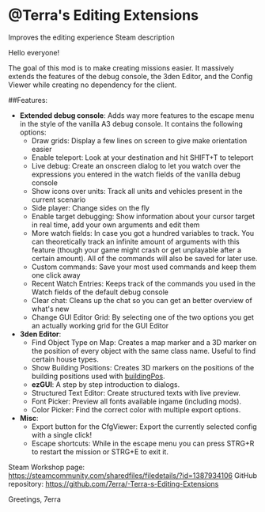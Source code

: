 # @Terra's Editing Extensions
Improves the editing experience
Steam description

Hello everyone!

The goal of this mod is to make creating missions easier. It massively extends the features of the debug console, the 3den Editor,  and the Config Viewer while creating no dependency for the client.

##Features:
- **Extended debug console**: Adds way more features to the escape menu in the style of the vanilla A3 debug console. It contains the following options:
   - Draw grids: Display a few lines on screen to give make orientation easier
   - Enable teleport: Look at your destination and hit SHIFT+T to teleport
   - Live debug: Create an onscreen dialog to let you watch over the expressions you entered in the watch fields of the vanilla debug console
   - Show icons over units: Track all units and vehicles present in the current scenario
   - Side player: Change sides on the fly
   - Enable target debugging: Show information about your cursor target in real time, add your own arguments and edit them
   - More watch fields: In case you got a hundred variables to track. You can theoretically track an infinite amount of arguments with this feature (though your game might crash or get unplayable after a certain amount). All of the commands will also be saved for later use.
   - Custom commands: Save your most used commands and keep them one click away
   - Recent Watch Entries: Keeps track of the commands you used in the Watch fields of the default debug console
   - Clear chat: Cleans up the chat so you can get an better overview of what's new
   - Change GUI Editor Grid: By selecting one of the two options you get an actually working grid for the GUI Editor
- **3den Editor**:
   - Find Object Type on Map: Creates a map marker and a 3D marker on the position of every object with the same class name. Useful to find certain house types.
   - Show Building Positions: Creates 3D markers on the positions of the building positions used with [buildingPos](https://community.bistudio.com/wiki/buildingPos).
   - **ezGUI**: A step by step introduction to dialogs.
   - Structured Text Editor: Create structured texts with live preview.
   - Font Picker: Preview all fonts available ingame (including mods).
   - Color Picker: Find the correct color with multiple export options.
- **Misc**:
   - Export button for the CfgViewer: Export the currently selected config with a single click!
   - Escape shortcuts: While in the escape menu you can press STRG+R to restart the mission or STRG+E to exit it.

Steam Workshop page: https://steamcommunity.com/sharedfiles/filedetails/?id=1387934106
GitHub repository: https://github.com/7erra/-Terra-s-Editing-Extensions

Greetings,
7erra


